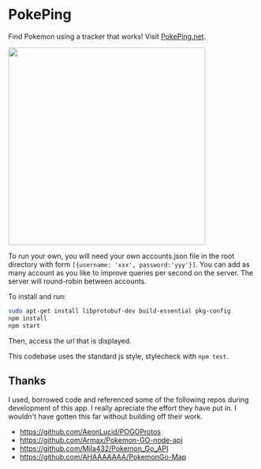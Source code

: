 PokePing
========

Find Pokemon using a tracker that works! Visit [PokePing.net](https://pokeping.net).

<img src="http://i.imgur.com/gVzSh4c.png" width="400">

To run your own, you will need your own accounts.json file in the root directory with form `[{username: 'xxx', password:'yyy'}]`. You can add as many account as you like to improve queries per second on the server. The server will round-robin between accounts.

To install and run:

```sh
sudo apt-get install libprotobuf-dev build-essential pkg-config
npm install
npm start
```

Then, access the url that is displayed.

This codebase uses the standard js style, stylecheck with `npm test`.

Thanks
------

I used, borrowed code and referenced some of the following repos during development of this app. I really apreciate the effort they have put in. I wouldn't have gotten this far without building off their work.

* https://github.com/AeonLucid/POGOProtos
* https://github.com/Armax/Pokemon-GO-node-api
* https://github.com/Mila432/Pokemon_Go_API
* https://github.com/AHAAAAAAA/PokemonGo-Map
